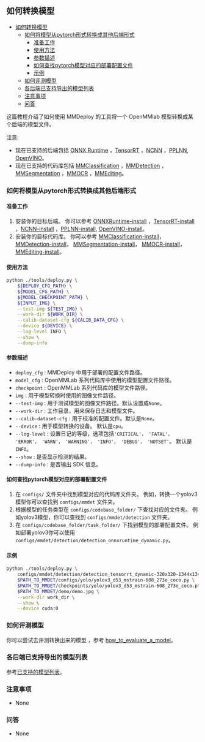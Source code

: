 ## 如何转换模型

<!-- TOC -->

- [如何转换模型](#如何转换模型)
  - [如何将模型从pytorch形式转换成其他后端形式](#如何将模型从pytorch形式转换成其他后端形式)
    - [准备工作](#准备工作)
    - [使用方法](#使用方法)
    - [参数描述](#参数描述)
    - [如何查找pytorch模型对应的部署配置文件](#如何查找pytorch模型对应的部署配置文件)
    - [示例](#示例)
  - [如何评测模型](#如何评测模型)
  - [各后端已支持导出的模型列表](#各后端已支持导出的模型列表)
  - [注意事项](#注意事项)
  - [问答](#问答)

<!-- TOC -->

这篇教程介绍了如何使用 MMDeploy 的工具将一个 OpenMMlab 模型转换成某个后端的模型文件。

注意:

- 现在已支持的后端包括 [ONNX Runtime](https://mmdeploy.readthedocs.io/en/latest/backends/onnxruntime.html) ，[TensorRT](https://mmdeploy.readthedocs.io/en/latest/backends/tensorrt.html) ，[NCNN](https://mmdeploy.readthedocs.io/en/latest/backends/ncnn.html) ，[PPLNN](https://mmdeploy.readthedocs.io/en/latest/backends/pplnn.html), [OpenVINO](https://mmdeploy.readthedocs.io/en/latest/backends/openvino.html)。
- 现在已支持的代码库包括 [MMClassification](https://mmdeploy.readthedocs.io/en/latest/codebases/mmcls.html) ，[MMDetection](https://mmdeploy.readthedocs.io/en/latest/codebases/mmdet.html) ，[MMSegmentation](https://mmdeploy.readthedocs.io/en/latest/codebases/mmseg.html) ，[MMOCR](https://mmdeploy.readthedocs.io/en/latest/codebases/mmocr.html) ，[MMEditing](https://mmdeploy.readthedocs.io/en/latest/codebases/mmedit.html)。

### 如何将模型从pytorch形式转换成其他后端形式

#### 准备工作

1. 安装你的目标后端。 你可以参考 [ONNXRuntime-install](https://mmdeploy.readthedocs.io/en/latest/backends/onnxruntime.html) ，[TensorRT-install](https://mmdeploy.readthedocs.io/en/latest/backends/tensorrt.html) ，[NCNN-install](https://mmdeploy.readthedocs.io/en/latest/backends/ncnn.html) ，[PPLNN-install](https://mmdeploy.readthedocs.io/en/latest/backends/pplnn.html), [OpenVINO-install](https://mmdeploy.readthedocs.io/en/latest/backends/openvino.html)。
2. 安装你的目标代码库。 你可以参考 [MMClassification-install](https://github.com/open-mmlab/mmclassification/blob/master/docs/zh_CN/install.md)， [MMDetection-install](https://github.com/open-mmlab/mmdetection/blob/master/docs/zh_cn/get_started.md)， [MMSegmentation-install](https://github.com/open-mmlab/mmsegmentation/blob/master/docs/zh_cn/get_started.md#installation)， [MMOCR-install](https://mmocr.readthedocs.io/en/latest/install.html)， [MMEditing-install](https://github.com/open-mmlab/mmediting/blob/master/docs/zh_cn/install.md)。

#### 使用方法

```bash
python ./tools/deploy.py \
    ${DEPLOY_CFG_PATH} \
    ${MODEL_CFG_PATH} \
    ${MODEL_CHECKPOINT_PATH} \
    ${INPUT_IMG} \
    --test-img ${TEST_IMG} \
    --work-dir ${WORK_DIR} \
    --calib-dataset-cfg ${CALIB_DATA_CFG} \
    --device ${DEVICE} \
    --log-level INFO \
    --show \
    --dump-info
```

#### 参数描述

- `deploy_cfg` : MMDeploy 中用于部署的配置文件路径。
- `model_cfg` : OpenMMLab 系列代码库中使用的模型配置文件路径。
- `checkpoint` : OpenMMLab 系列代码库的模型文件路径。
- `img` : 用于模型转换时使用的图像文件路径。
- `--test-img` : 用于测试模型的图像文件路径。默认设置成`None`。
- `--work-dir` : 工作目录，用来保存日志和模型文件。
- `--calib-dataset-cfg` : 用于校准的配置文件。默认是`None`。
- `--device` : 用于模型转换的设备。 默认是`cpu`。
- `--log-level` : 设置日记的等级，选项包括`'CRITICAL'， 'FATAL'， 'ERROR'， 'WARN'， 'WARNING'， 'INFO'， 'DEBUG'， 'NOTSET'`。 默认是`INFO`。
- `--show` : 是否显示检测的结果。
- `--dump-info` : 是否输出 SDK 信息。

#### 如何查找pytorch模型对应的部署配置文件

1. 在 `configs/` 文件夹中找到模型对应的代码库文件夹。 例如，转换一个yolov3模型你可以查找到 `configs/mmdet` 文件夹。
2. 根据模型的任务类型在 `configs/codebase_folder/` 下查找对应的文件夹。 例如yolov3模型，你可以查找到 `configs/mmdet/detection` 文件夹。
3. 在 `configs/codebase_folder/task_folder/` 下找到模型的部署配置文件。 例如部署yolov3你可以使用 `configs/mmdet/detection/detection_onnxruntime_dynamic.py`。

#### 示例

```bash
python ./tools/deploy.py \
    configs/mmdet/detection/detection_tensorrt_dynamic-320x320-1344x1344.py \
    $PATH_TO_MMDET/configs/yolo/yolov3_d53_mstrain-608_273e_coco.py \
    $PATH_TO_MMDET/checkpoints/yolo/yolov3_d53_mstrain-608_273e_coco.pth \
    $PATH_TO_MMDET/demo/demo.jpg \
    --work-dir work_dir \
    --show \
    --device cuda:0
```

### 如何评测模型

你可以尝试去评测转换出来的模型 ，参考 [how_to_evaluate_a_model](./how_to_evaluate_a_model.md)。

### 各后端已支持导出的模型列表

参考[已支持的模型列表](../supported_models.md)。

### 注意事项

- None

### 问答

- None
